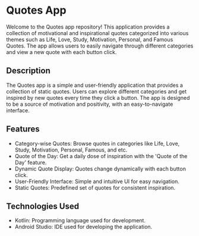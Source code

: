 # Quotes App
Welcome to the Quotes app repository! This application provides a collection of motivational and inspirational quotes categorized into 
various themes such as Life, Love, Study, Motivation, Personal, and Famous Quotes. The app allows users to easily navigate through different categories and view a new quote with each button click.

## Description
The Quotes app is a simple and user-friendly application that provides a collection of static quotes. Users can explore different categories 
and get inspired by new quotes every time they click a button. The app is designed to be a source of motivation and positivity, with an easy-to-navigate interface.

## Features
- Category-wise Quotes: Browse quotes in categories like Life, Love, Study, Motivation, Personal, Famous, and etc.
- Quote of the Day: Get a daily dose of inspiration with the 'Quote of the Day' feature.
- Dynamic Quote Display: Quotes change dynamically with each button click.
- User-Friendly Interface: Simple and intuitive UI for easy navigation.
- Static Quotes: Predefined set of quotes for consistent inspiration.

## Technologies Used
- Kotlin: Programming language used for development.
- Android Studio: IDE used for developing the application.
